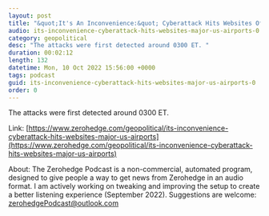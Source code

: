 ```yaml
---
layout: post
title: "&quot;It's An Inconvenience:&quot; Cyberattack Hits Websites Of Major US Airports"
audio: its-inconvenience-cyberattack-hits-websites-major-us-airports-0
category: geopolitical
desc: "The attacks were first detected around 0300 ET. "
duration: 00:02:12
length: 132
datetime: Mon, 10 Oct 2022 15:56:00 +0000
tags: podcast
guid: its-inconvenience-cyberattack-hits-websites-major-us-airports-0
order: 0
---
```

The attacks were first detected around 0300 ET. 

Link: [https://www.zerohedge.com/geopolitical/its-inconvenience-cyberattack-hits-websites-major-us-airports](https://www.zerohedge.com/geopolitical/its-inconvenience-cyberattack-hits-websites-major-us-airports)

About: The Zerohedge Podcast is a non-commercial, automated program, designed to give people a way to get news from Zerohedge in an audio format.  I am actively working on tweaking and improving the setup to create a better listening experience (September 2022).  Suggestions are welcome: [zerohedgePodcast@outlook.com](mailto:zerohedgePodcast@outlook.com)